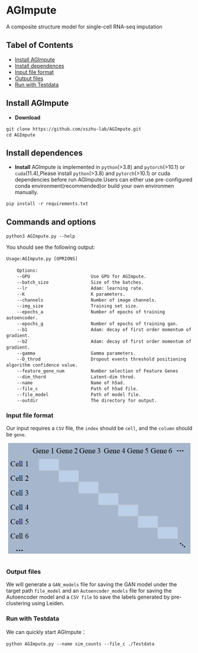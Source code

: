 
# AGImpute
A composite structure model for single-cell RNA-seq imputation
## Tabel of Contents
- [Install AGImpute](#installAGImpute)
- [Install dependences](#installdependences)
- [Input file format](#inputfileformat)
- [Output files](#outputfiles)
- [Run with Testdata](#runwithtestdata)

## <a name="installAGImpute"></a>Install AGImpute
- **Download** 
```
git clone https://github.com/xszhu-lab/AGImpute.git
cd AGImpute
```
## <a name="installdependences"></a>Install dependences
- **Install** 
AGImpute is implemented in `python`(>3.8) and `pytorch`(>10.1) or `cuda`(11.4),Please install `python`(>3.8) and `pytorch`(>10.1) or cuda dependencies before run AGImpute.Users can either use pre-configured conda environment(recommended)or build your own environmen manually.
 ```
 pip install -r requirements.txt 
 ```

## Commands and options
```
python3 AGImpute.py --help
```
You should see the following output:
```
Usage:AGImpute.py [OPRIONS]

    Options:
    --GPU                       Use GPU for AGImpute.
    --batch_size                Size of the batches.
    --lr                        Adam: learning rate.
    --K                         K parameters.
    --channels                  Number of image channels.
    --img_size                  Training set size.
    --epochs_a                  Number of epochs of training autoencoder.
    --epochs_g                  Number of epochs of training gan.
    --b1                        Adam: decay of first order momentum of gradient.
    --b2                        Adam: decay of first order momentum of gradient.
    --gamma                     Gamma parameters.
    --D_throd                   Dropout events threshold positioning algorithm confidence value.
    --feature_gene_num          Number selection of Feature Genes
    --dim_thord                 Latent-dim throd.
    --name                      Name of h5ad.
    --file_c                    Path of h5ad file.
    --file_model                Path of model file.
    --outdir                    The directory for output.
```

### <a name="inputfileformat"></a>Input file format
Our input requires a `CSV` file, the `index` should be `cell`, and the `column` should be `gene`.

![image](https://github.com/xszhu-lab/AGImpute/blob/main/images/expression%20matrix.png)

### <a name="outputfiles"></a>Output files
We will generate a `GAN_models` file for saving the GAN model under the target path `file_model` and an `Autoencoder_models` file for saving the Autoencoder model and a `CSV file` to save the labels generated by pre-clustering using Leiden.
### <a name="runwithtestdata"></a>Run with Testdata
We can quickly start AGImpute：
```
python AGImpute.py --name sim_counts --file_c ./Testdata 
```
